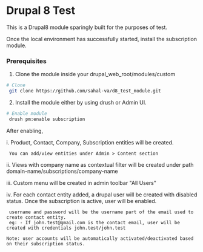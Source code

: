 # Drupal 8 Test
This is a Drupal8 module sparingly built for the purposes of test.

Once the local environment has successfully started, install the subscription module.


### Prerequisites
1. Clone the module inside your drupal_web_root/modules/custom
```bash
# Clone
 git clone https://github.com/sahal-va/d8_test_module.git
```

2. Install the module either by using drush or Admin UI.
```bash
# Enable module
 drush pm:enable subscription
```

After enabling, 

i.   Product, Contact, Company, Subscription entities will be created.

     You can add/view entities under Admin > Content section

ii.  Views with company name as contextual filter will be created under path domain-name/subscriptions/company-name

iii. Custom menu will be created in admin toolbar "All Users"

iv.  For each contact entity added, a drupal user will be created with disabled status. Once the subscription is active, user will be enabled.

     username and password will be the username part of the email used to create contact entity.
     eg: - If john.test@gmail.com is the contact email, user will be created with credentials john.test/john.test

    Note: user accounts will be automatically activated/deactivated based on their subscription status.